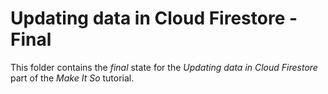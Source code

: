 # Updating data in Cloud Firestore - Final

This folder contains the _final_ state for the _Updating data in Cloud Firestore_ part of the _Make It So_ tutorial.